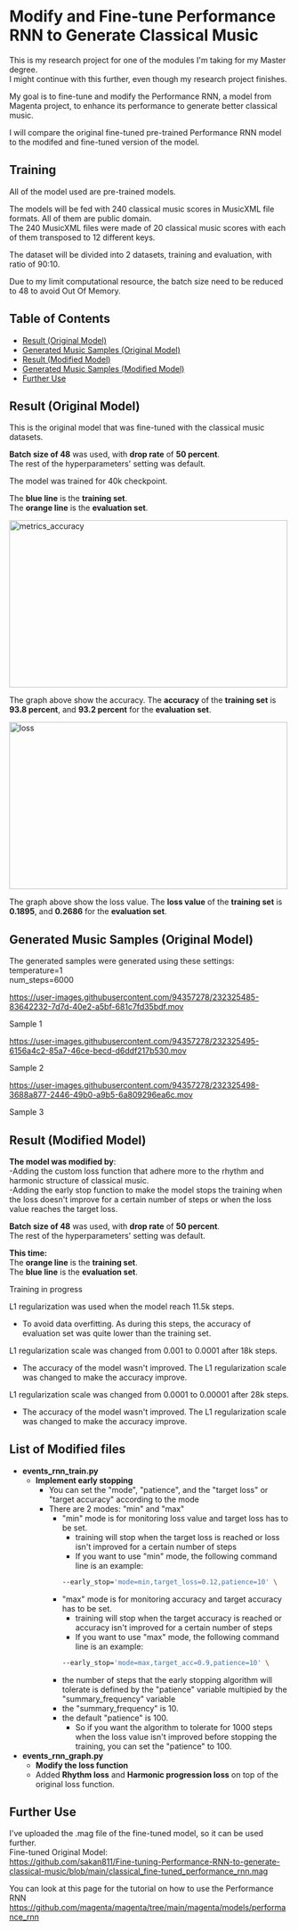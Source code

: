 # Modify and Fine-tune Performance RNN to Generate Classical Music

This is my research project for one of the modules I'm taking for my Master degree.     
I might continue with this further, even though my research project finishes.

My goal is to fine-tune and modify the Performance RNN, a model from Magenta project, to enhance its performance to generate better classical music.

I will compare the original fine-tuned pre-trained Performance RNN model to the modifed and fine-tuned version of the model.    

## Training
All of the model used are pre-trained models.     

The models will be fed with 240 classical music scores in MusicXML file formats. All of them are public domain.      
The 240 MusicXML files were made of 20 classical music scores with each of them transposed to 12 different keys.      

The dataset will be divided into 2 datasets, training and evaluation, with ratio of 90:10.    

Due to my limit computational resource, the batch size need to be reduced to 48 to avoid Out Of Memory.   

## Table of Contents
- [Result (Original Model)](#result-original-model)
- [Generated Music Samples (Original Model)](#generated-music-samples-original-model)
- [Result (Modified Model)](#result-modified-model)
- [Generated Music Samples (Modified Model)](#generated-music-samples-modified-model)
- [Further Use](#further-use)

## Result (Original Model)
This is the original model that was fine-tuned with the classical music datasets.    

**Batch size of 48** was used, with **drop rate** of **50 percent**.        
The rest of the hyperparameters' setting was default.     

The model was trained for 40k checkpoint.                  

The **blue line** is the **training set**.   
The **orange line** is the **evaluation set**.   
 
<img src="https://user-images.githubusercontent.com/94357278/232262180-f10d816a-c7d3-4641-8e21-44646ed0f853.jpg" alt="metrics_accuracy" width="500" height="300">

The graph above show the accuracy. The **accuracy** of the **training set** is **93.8 percent**, and **93.2 percent** for the **evaluation set**.   


<img src="https://user-images.githubusercontent.com/94357278/232262134-4da79b2d-1233-4457-b6f4-dd433d81c4ef.jpg" alt="loss" width="500" height="300">

The graph above show the loss value. The **loss value** of the **training set** is **0.1895**, and **0.2686** for the **evaluation set**.

## Generated Music Samples (Original Model)
The generated samples were generated using these settings:   
temperature=1    
num_steps=6000   

https://user-images.githubusercontent.com/94357278/232325485-83642232-7d7d-40e2-a5bf-681c7fd35bdf.mov

Sample 1

https://user-images.githubusercontent.com/94357278/232325495-6156a4c2-85a7-46ce-becd-d6ddf217b530.mov

Sample 2

https://user-images.githubusercontent.com/94357278/232325498-3688a877-2446-49b0-a9b5-6a809296ea6c.mov

Sample 3

## Result (Modified Model)
**The model was modified by**:     
-Adding the custom loss function that adhere more to the rhythm and harmonic structure of classical music.       
-Adding the early stop function to make the model stops the training when the loss doesn't improve for a certain number of steps or when the loss value reaches the target loss.     

**Batch size of 48** was used, with **drop rate** of **50 percent**.               
The rest of the hyperparameters' setting was default.     
    
**This time:**       
The **orange line** is the **training set**.     
The **blue line** is the **evaluation set**.       
   
Training in progress

L1 regularization was used when the model reach 11.5k steps.   
 - To avoid data overfitting. As during this steps, the accuracy of evaluation set was quite lower than the training set.
   
L1 regularization scale was changed from 0.001 to 0.0001 after 18k steps.   
 - The accuracy of the model wasn't improved. The L1 regularization scale was changed to make the accuracy improve.        

L1 regularization scale was changed from 0.0001 to 0.00001 after 28k steps.      
 - The accuracy of the model wasn't improved. The L1 regularization scale was changed to make the accuracy improve.     

<!-- <img src="https://user-images.githubusercontent.com/94357278/235756373-ce9cc17d-cf09-438e-a118-b3df759a7dc6.jpg" alt="loss" width="500" height="300">      

The graph above show the accuracy. The **accuracy** of the **training set** is **98.3 percent**, and **96.9 percent** for **the evaluation set**.   

<img src="https://user-images.githubusercontent.com/94357278/235756537-e7c26aab-080f-44c2-8c5e-b762a5956841.jpg" alt="loss" width="500" height="300">

The graph above show the loss value. The **loss value** of the **training set** is **0.0526**, and **0.1596** for **the evaluation set**. -->

<!-- ## Generated Music Samples (32 batch size)
The generated samples were generated using these settings:   
temperature=0.25    
num_steps=6000   

https://user-images.githubusercontent.com/94357278/235761317-36e20018-cc4d-41f9-8072-d30742b951f4.mov

Sample 1   

https://user-images.githubusercontent.com/94357278/235761326-9d6a3753-4d07-475d-a397-05932218edb4.mov

Sample 2   

https://user-images.githubusercontent.com/94357278/235761340-34a82e1d-d50a-4479-9b27-c77d3da2dffd.mov

Sample 3    -->

## List of Modified files
- **events_rnn_train.py**
    - **Implement early stopping**
        - You can set the "mode", "patience", and the "target loss" or "target accuracy" according to the mode
        - There are 2 modes: "min" and "max"
            - "min" mode is for monitoring loss value and target loss has to be set. 
                - training will stop when the target loss is reached or loss isn't improved for a certain number of steps
                - If you want to use "min" mode, the following command line is an example:
                ```bash
                --early_stop='mode=min,target_loss=0.12,patience=10' \
                ```
            - "max" mode is for monitoring accuracy and target accuracy has to be set. 
                - training will stop when the target accuracy is reached or accuracy isn't improved for a certain number of steps
                - If you want to use "max" mode, the following command line is an example:
                ```bash
                --early_stop='mode=max,target_acc=0.9,patience=10' \
                ```
            - the number of steps that the early stopping algorithm will tolerate is defined by the "patience" variable multipied by the "summary_frequency" variable
            - the "summary_frequency" is 10. 
            - the default "patience" is 100. 
                - So if you want the algorithm to tolerate for 1000 steps when the loss value isn't improved before stopping the training, you can set the "patience" to 100.
- **events_rnn_graph.py**
    - **Modify the loss function**
     - Added **Rhythm loss** and **Harmonic progression loss** on top of the original loss function.


## Further Use

I've uploaded the .mag file of the fine-tuned model, so it can be used further.   
Fine-tuned Original Model:   
https://github.com/sakan811/Fine-tuning-Performance-RNN-to-generate-classical-music/blob/main/classical_fine-tuned_performance_rnn.mag       
<!-- 32 batch size:    
https://github.com/sakan811/Fine-tuning-Performance-RNN-to-generate-classical-music/blob/main/32_classical_fine-tuned_performance_rnn.mag    -->

You can look at this page for the tutorial on how to use the Performance RNN   
https://github.com/magenta/magenta/tree/main/magenta/models/performance_rnn
